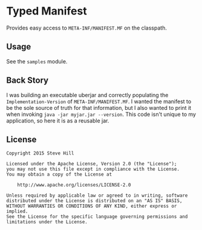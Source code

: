 Typed Manifest
==============

Provides easy access to `META-INF/MANIFEST.MF` on the classpath.


Usage
-----
See the `samples` module.


Back Story
----------
I was building an executable uberjar and correctly populating the
`Implementation-Version` of `META-INF/MANIFEST.MF`. I wanted the manifest
to be the sole source of truth for that information, but I also wanted to
print it when invoking `java -jar myjar.jar --version`. This code isn't unique
to my application, so here it is as a reusable jar.


License
-------

    Copyright 2015 Steve Hill

    Licensed under the Apache License, Version 2.0 (the "License");
    you may not use this file except in compliance with the License.
    You may obtain a copy of the License at

        http://www.apache.org/licenses/LICENSE-2.0

    Unless required by applicable law or agreed to in writing, software
    distributed under the License is distributed on an "AS IS" BASIS,
    WITHOUT WARRANTIES OR CONDITIONS OF ANY KIND, either express or implied.
    See the License for the specific language governing permissions and
    limitations under the License.
